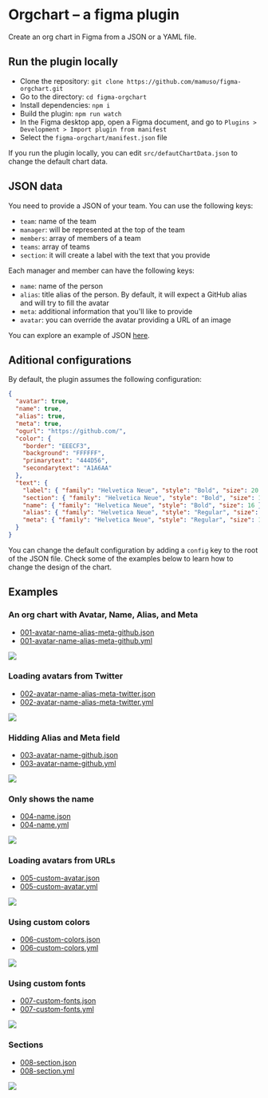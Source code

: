 # Orgchart – a figma plugin

Create an org chart in Figma from a JSON or a YAML file.

## Run the plugin locally

- Clone the repository: `git clone https://github.com/mamuso/figma-orgchart.git`
- Go to the directory: `cd figma-orgchart`
- Install dependencies: `npm i`
- Build the plugin: `npm run watch`
- In the Figma desktop app, open a Figma document, and go to `Plugins > Development > Import plugin from manifest`
- Select the `figma-orgchart/manifest.json` file

If you run the plugin locally, you can edit `src/defautChartData.json` to change the default chart data.

## JSON data

You need to provide a JSON of your team. You can use the following keys:

- `team`: name of the team
- `manager`: will be represented at the top of the team
- `members`: array of members of a team
- `teams`: array of teams
- `section`: it will create a label with the text that you provide

Each manager and member can have the following keys:

- `name`: name of the person
- `alias`: title alias of the person. By default, it will expect a GitHub alias and will try to fill the avatar
- `meta`: additional information that you'll like to provide
- `avatar`: you can override the avatar providing a URL of an image

You can explore an example of JSON [here](https://jsoneditoronline.org/beta/#left=cloud.35c0637679714972b1d6e1db53e6008d).

## Aditional configurations

By default, the plugin assumes the following configuration:

```json
{
  "avatar": true,
  "name": true,
  "alias": true,
  "meta": true,
  "ogurl": "https://github.com/",
  "color": {
    "border": "EEECF3",
    "background": "FFFFFF",
    "primarytext": "444D56",
    "secondarytext": "A1A6AA"
  },
  "text": {
    "label": { "family": "Helvetica Neue", "style": "Bold", "size": 20 },
    "section": { "family": "Helvetica Neue", "style": "Bold", "size": 18 },
    "name": { "family": "Helvetica Neue", "style": "Bold", "size": 16 },
    "alias": { "family": "Helvetica Neue", "style": "Regular", "size": 12 },
    "meta": { "family": "Helvetica Neue", "style": "Regular", "size": 12 }
  }
}
```

You can change the default configuration by adding a `config` key to the root of the JSON file. Check some of the examples below to learn how to change the design of the chart.

## Examples

### An org chart with Avatar, Name, Alias, and Meta

- [001-avatar-name-alias-meta-github.json](examples/001-avatar-name-alias-meta-github.json)
- [001-avatar-name-alias-meta-github.yml](examples/001-avatar-name-alias-meta-github.yml)

![](assets/001-avatar-name-alias-meta-github.png)

### Loading avatars from Twitter

- [002-avatar-name-alias-meta-twitter.json](examples/002-avatar-name-alias-meta-twitter.json)
- [002-avatar-name-alias-meta-twitter.yml](examples/002-avatar-name-alias-meta-twitter.yml)

![](assets/002-avatar-name-alias-meta-twitter.png)

### Hidding Alias and Meta field

- [003-avatar-name-github.json](examples/003-avatar-name-github.json)
- [003-avatar-name-github.yml](examples/003-avatar-name-github.yml)

![](assets/003-avatar-name-github.png)

### Only shows the name

- [004-name.json](examples/004-name.json)
- [004-name.yml](examples/004-name.yml)

![](assets/004-name.png)

### Loading avatars from URLs

- [005-custom-avatar.json](examples/005-custom-avatar.json)
- [005-custom-avatar.yml](examples/005-custom-avatar.yml)

![](assets/005-custom-avatar.png)

### Using custom colors

- [006-custom-colors.json](examples/006-custom-colors.json)
- [006-custom-colors.yml](examples/006-custom-colors.yml)

![](assets/006-custom-colors.png)

### Using custom fonts

- [007-custom-fonts.json](examples/007-custom-fonts.json)
- [007-custom-fonts.yml](examples/007-custom-fonts.yml)

![](assets/007-custom-fonts.png)

### Sections

- [008-section.json](examples/008-section.json)
- [008-section.yml](examples/008-section.yml)

![](assets/008-section.png)
